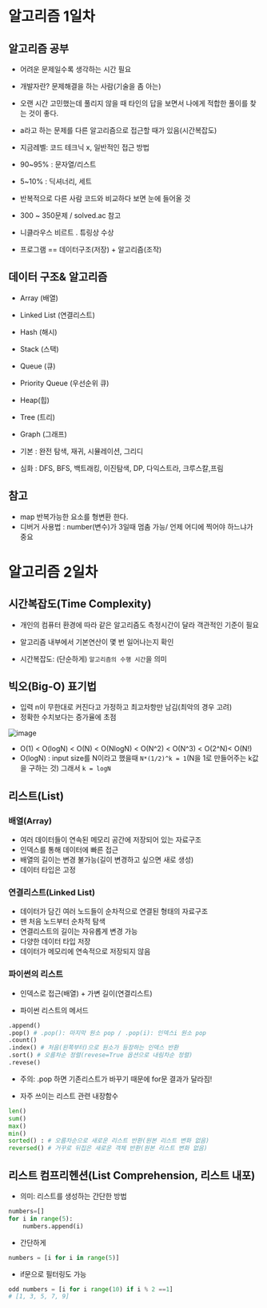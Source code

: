 # 알고리즘 1일차

## 알고리즘 공부

- 어려운 문제일수록 생각하는 시간 필요
- 개발자란? 문제해결을 하는 사람(기술을 좀 아는)
- 오랜 시간 고민했는데 풀리지 않을 때 타인의 답을 보면서 나에게 적합한 풀이를 찾는 것이 좋다.

- a라고 하는 문제를 다른 알고리즘으로 접근할 때가 있음(시간복잡도)
- 지금레벨: 코드 테크닉 x, 일반적인 접근 방법
- 90~95% : 문자열/리스트
- 5~10% : 딕셔너리, 세트

- 반복적으로 다른 사람 코드와 비교하다 보면 눈에 들어올 것

- 300 ~ 350문제 / solved.ac 참고

- 니클라우스 비르트 . 튜링상 수상
- 프로그램 == 데이터구조(저장) + 알고리즘(조작)

## 데이터 구조& 알고리즘

- Array (배열)
- Linked List (연결리스트)
- Hash (해시)
- Stack (스택)
- Queue (큐)
- Priority Queue (우선순위 큐)
- Heap(힙)
- Tree (트리)
- Graph (그래프)

- 기본 : 완전 탐색, 재귀, 시뮬레이션, 그리디
- 심화 : DFS, BFS, 백트래킹, 이진탐색, DP, 다익스트라, 크루스칼,프림

## 참고

- map 반복가능한 요소를 형변환 한다.
- 디버거 사용법 : number(변수)가 3일때 멈춤 가능/ 언제 어디에 찍어야 하느냐가 중요

# 알고리즘 2일차

## 시간복잡도(Time Complexity)

- 개인의 컴퓨터 환경에 따라 같은 알고리즘도 측정시간이 달라 객관적인 기준이 필요
- 알고리즘 내부에서 기본연산이 몇 번 일어나는지 확인

- 시간복잡도: (단순하게) `알고리즘의 수행 시간`을 의미

## 빅오(Big-O) 표기법

- 입력 n이 무한대로 커진다고 가정하고 최고차항만 남김(최악의 경우 고려)
- 정확한 수치보다는 증가율에 초점

![image](https://blog.kakaocdn.net/dn/s0pox/btq6Mbphdwr/s5K0D58hi5hiSrBuxmHHwk/img.png)

- O(1) < O(logN) < O(N) < O(NlogN) < O(N^2) < O(N^3) < O(2^N)< O(N!)
- O(logN) : input size를 N이라고 했을때 `N*(1/2)^k = 1`(N을 1로 만들어주는 k값을 구하는 것) 그래서 `k = logN`

## 리스트(List)

### 배열(Array)

- 여러 데이터들이 연속된 메모리 공간에 저장되어 있는 자료구조
- 인덱스를 통해 데이터에 빠른 접근
- 배열의 길이는 변경 불가능(길이 변경하고 싶으면 새로 생성)
- 데이터 타입은 고정

### 연결리스트(Linked List)

- 데이터가 담긴 여러 노드들이 순차적으로 연결된 형태의 자료구조
- 맨 처음 노드부터 순차적 탐색
- 연결리스트의 길이는 자유롭게 변경 가능
- 다양한 데이터 타입 저장
- 데이터가 메모리에 연속적으로 저장되지 않음

### 파이썬의 리스트

- 인덱스로 접근(배열) + 가변 길이(연결리스트)

- 파이썬 리스트의 메서드

```python
.append()
.pop() # .pop(): 마지막 원소 pop / .pop(i): 인덱스i 원소 pop
.count()
.index() # 처음(왼쪽부터)으로 원소가 등장하는 인덱스 반환
.sort() # 오름차순 정렬(revese=True 옵션으로 내림차순 정렬)
.revese()
```

- 주의: .pop 하면 기존리스트가 바꾸기 때문에 for문 결과가 달라짐!

- 자주 쓰이는 리스트 관련 내장함수

```python
len()
sum()
max()
min()
sorted() : # 오름차순으로 새로운 리스트 반환(원본 리스트 변화 없음)
reversed() # 거꾸로 뒤집은 새로운 객체 반환(원본 리스트 변화 없음)
```

## 리스트 컴프리헨션(List Comprehension, 리스트 내포)

- 의미: 리스트를 생성하는 간단한 방법

```python
numbers=[]
for i in range(5):
    numbers.append(i)
```

- 간단하게

```python
numbers = [i for i in range(5)]
```

- if문으로 필터링도 가능

```python
odd numbers = [i for i range(10) if i % 2 ==1]
# [1, 3, 5, 7, 9]
```
